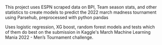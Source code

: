 This project uses ESPN scraped data on BPI, Team season stats, and other statistics to create models to predict the 2022 march madness tournament using Parsehub, preprocessed with python pandas

Uses logistic regression, XG boost, random forest models and tests which of them do best on the submission in Kaggle's March Machine Learning Mania 2022 - Men’s Tournament challenge. 
